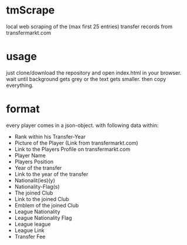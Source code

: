 # tmScrape
local web scraping of the (max first 25 entries) transfer records from transfermarkt.com
# usage
just clone/download the repository and open index.html in your browser. wait until background gets grey or the text gets smaller. then copy everything.
# format
every player comes in a json-object. with following data within:
* Rank within his Transfer-Year
* Picture of the Player (Link from transfermarkt.com)
* Link to the Players Profile on transfermarkt.com
* Player Name
* Players Position
* Year of the transfer
* Link to the year of the transfer
* Nationalit(ies)(y)
* Nationality-Flag(s)
* The joined Club
* Link to the joined Club
* Emblem of the joined Club
* League Nationality
* League Nationality Flag
* League league
* League Link
* Transfer Fee
